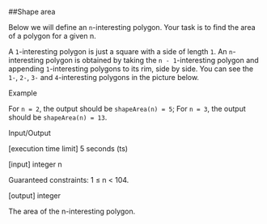##Shape area

Below we will define an `n`-interesting polygon. Your task is to find the area of a polygon for a given n.

A `1`-interesting polygon is just a square with a side of length `1`. An `n`-interesting polygon is obtained by taking the `n - 1`-interesting polygon and appending `1`-interesting polygons to its rim, side by side. You can see the `1-`, `2-`, `3-` and `4`-interesting polygons in the picture below.



Example

For `n = 2`, the output should be
`shapeArea(n) = 5`;
For `n = 3`, the output should be
`shapeArea(n) = 13`.

Input/Output

[execution time limit] 5 seconds (ts)

[input] integer n

Guaranteed constraints:
1 ≤ n < 104.

[output] integer

The area of the n-interesting polygon.

